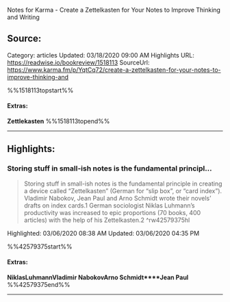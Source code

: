 Notes for Karma - Create a Zettelkasten for Your Notes to Improve Thinking and Writing

## Source:
Category: articles
Updated: 03/18/2020 09:00 AM
Highlights URL: https://readwise.io/bookreview/1518113
SourceUrl: https://www.karma.fm/p/YqtCq72/create-a-zettelkasten-for-your-notes-to-improve-thinking-and

%%1518113topstart%%
#### Extras:
**Zettlekasten**
%%1518113topend%%


 
-----
 ## Highlights:

### Storing stuff in small-ish notes is the fundamental principl...
>Storing stuff in small-ish notes is the fundamental principle in creating a device called “Zettelkasten” (German for “slip box”, or “card index”). Vladimir Nabokov, Jean Paul and Arno Schmidt wrote their novels’ drafts on index cards.1 German sociologist Niklas Luhmann’s productivity was increased to epic proportions (70 books, 400 articles) with the help of his Zettelkasten.2 ^rw42579375hl


Highlighted: 03/06/2020 08:38 AM
Updated: 03/06/2020 04:35 PM

%%42579375start%%
#### Extras:
**NiklasLuhmann****Vladimir Nabokov****Arno Schmidt****Jean Paul**
%%42579375end%%



------

